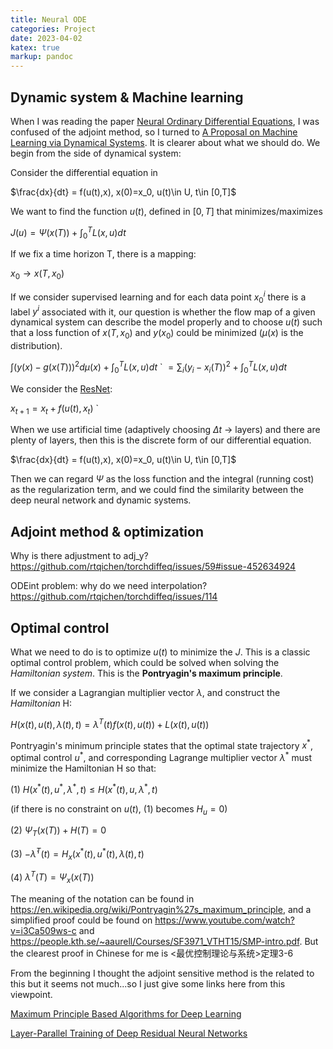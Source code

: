 ```yaml
---
title: Neural ODE
categories: Project
date: 2023-04-02
katex: true
markup: pandoc
---
```


## Dynamic system & Machine learning

When I was reading the paper [Neural Ordinary Differential Equations](https://arxiv.org/abs/1806.07366v4), I was confused of the adjoint method, so I turned to [A Proposal on Machine Learning via Dynamical Systems](https://doi.org/10.1007/s40304-017-0103-z). It is clearer about what we should do. We begin from the side of dynamical system:

Consider the differential equation in

$\frac{dx}{dt} = f(u(t),x), x(0)=x_0, u(t)\in U, t\in [0,T]$

We want to find the function $u(t)$, defined in $[0,T]$ that minimizes/maximizes 

$J(u) = \Psi(x(T))+\int_0^T L(x,u)dt$

If we fix a time horizon T, there is a mapping:

$x_0 \rightarrow x(T,x_0)$

If we consider supervised learning and for each data point $x_0^i$ there is a label $y^i$ associated with it, our question is whether the flow map of a given dynamical system can describe the model properly and to choose $u(t)$ such that a loss function of $x(T, x_0)$ and $y(x_0)$ could be minimized ($\mu(x)$ is the distribution). 

$\int(y(x)-g(x(T)))^2d\mu(x)+\int_0^T L(x,u)dt$ `
$= \sum_i(y_i-x_i(T))^2+\int_0^T L(x,u)dt$

We consider the [ResNet](https://www.geeksforgeeks.org/residual-networks-resnet-deep-learning/):

$x_{t+1} = x_{t}+f(u(t), x_t)$ `

When we use artificial time (adaptively choosing $\Delta t$ -> layers) and there are plenty of layers, then this is the discrete form of our differential equation.

$\frac{dx}{dt} = f(u(t),x), x(0)=x_0, u(t)\in U, t\in [0,T]$


Then we can regard $\Psi$ as the loss function and the integral (running cost) as the regularization term, and we could find the similarity between the deep neural network and dynamic systems.


## Adjoint method & optimization
Why is there adjustment to adj_y? <https://github.com/rtqichen/torchdiffeq/issues/59#issue-452634924>

ODEint problem: why do we need interpolation? <https://github.com/rtqichen/torchdiffeq/issues/114>


## Optimal control

What we need to do is to optimize $u(t)$ to minimize the $J$. This is a classic optimal control problem, which could be solved when solving the *Hamiltonian system*. This is the **Pontryagin's maximum principle**. 

If we consider a Lagrangian multiplier vector $\lambda$, and construct the *Hamiltonian* H:

$H(x(t),u(t),\lambda(t),t) = \lambda^T(t)f(x(t),u(t))+L(x(t),u(t))$

Pontryagin's minimum principle states that the optimal state trajectory $x^*$, optimal control $u^*$, and corresponding Lagrange multiplier vector $\lambda^*$ must minimize the Hamiltonian H so that:

(1) $H(x^*(t), u^*,\lambda^*,t) \leq H(x^*(t),u,\lambda^*,t)$

(if there is no constraint on $u(t)$, (1) becomes $H_u = 0$)

(2) $\Psi_T(x(T))+H(T) = 0$

(3) $-\dot{\lambda}^{T}(t) = H_x(x^*(t),u^*(t),\lambda(t),t)$

(4) $\lambda^{T}(T) = \Psi_x(x(T))$

The meaning of the notation can be found in <https://en.wikipedia.org/wiki/Pontryagin%27s_maximum_principle>, and a simplified proof could be found on <https://www.youtube.com/watch?v=i3Ca509ws-c> and <https://people.kth.se/~aaurell/Courses/SF3971_VTHT15/SMP-intro.pdf>. But the clearest proof in Chinese for me is <最优控制理论与系统>定理3-6

From the beginning I thought the adjoint sensitive method is the related to this but it seems not much...so I just give some links here from this viewpoint.

[Maximum Principle Based Algorithms for Deep Learning](https://arxiv.org/abs/1710.09513)

[Layer-Parallel Training of Deep Residual Neural Networks](https://arxiv.org/abs/1812.04352)

